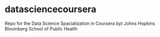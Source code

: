 # datasciencecoursera
Repo for the Data Science Spacialization in Coursera byt Johns Hopkins Bloomberg School of Public Health
